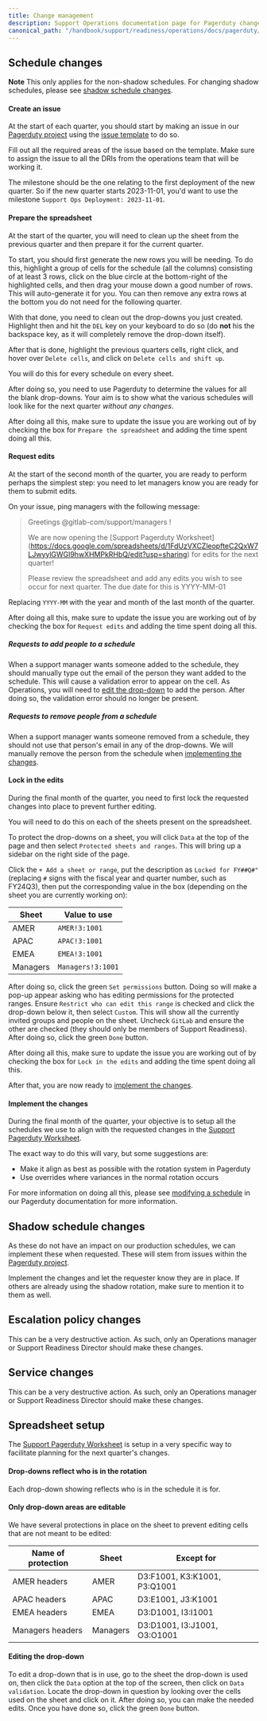 ```yaml
---
title: Change management
description: Support Operations documentation page for Pagerduty change management
canonical_path: "/handbook/support/readiness/operations/docs/pagerduty/change_management"
---
```


## Schedule changes

**Note** This only applies for the non-shadow schedules. For changing shadow
schedules, please see [shadow schedule changes](#shadow-schedule-changes).

#### Create an issue

At the start of each quarter, you should start by making an issue in our
[Pagerduty project](https://gitlab.com/gitlab-com/support/support-ops/other-software/pagerduty)
using the
[issue template](https://gitlab.com/gitlab-com/support/support-ops/other-software/pagerduty/-/issues/new?issuable_template=Quaterly%20schedule%20changes)
to do so.

Fill out all the required areas of the issue based on the template. Make sure
to assign the issue to all the DRIs from the operations team that will be
working it.

The milestone should be the one relating to the first deployment of the new
quarter. So if the new quarter starts 2023-11-01, you'd want to use the
milestone `Support Ops Deployment: 2023-11-01`.

#### Prepare the spreadsheet

At the start of the quarter, you will need to clean up the sheet from the
previous quarter and then prepare it for the current quarter.

To start, you should first generate the new rows you will be needing. To do
this, highlight a group of cells for the schedule (all the columns) consisting
of at least 3 rows, click on the blue circle at the bottom-right of the
highlighted cells, and then drag your mouse down a good number of rows. This
will auto-generate it for you. You can then remove any extra rows at the bottom
you do not need for the following quarter.

With that done, you need to clean out the drop-downs you just created. Highlight
then and hit the `DEL` key on your keyboard to do so (do **not** his the
backspace key, as it will completely remove the drop-down itself).

After that is done, highlight the previous quarters cells, right click, and
hover over `Delete cells`, and click on `Delete cells and shift up`.

You will do this for every schedule on every sheet.

After doing so, you need to use Pagerduty to determine the values for all the
blank drop-downs. Your aim is to show what the various schedules will look like
for the next quarter _without any changes_.

After doing all this, make sure to update the issue you are working out of by
checking the box for `Prepare the spreadsheet` and adding the time spent doing
all this.

#### Request edits

At the start of the second month of the quarter, you are ready to perform
perhaps the simplest step: you need to let managers know you are ready for them
to submit edits.

On your issue, ping managers with the following message:

> Greetings @gitlab-com/support/managers !
>
> We are now opening the
> \[Support Pagerduty Worksheet](https://docs.google.com/spreadsheets/d/1FdUzVXCZleopfteC2QxW7LJwyylGWGl9hwXHMPkRHbQ/edit?usp=sharing)
> for edits for the next quarter!
>
> Please review the spreadsheet and add any edits you wish to see occur for next
> quarter. The due date for this is YYYY-MM-01

Replacing `YYYY-MM` with the year and month of the last month of the quarter.

After doing all this, make sure to update the issue you are working out of by
checking the box for `Request edits` and adding the time spent doing all this.

##### Requests to add people to a schedule

When a support manager wants someone added to the schedule, they should manually
type out the email of the person they want added to the schedule. This will
cause a validation error to appear on the cell. As Operations, you will need to
[edit the drop-down](#editing-the-drop-down) to add the person. After doing so,
the validation error should no longer be present.

##### Requests to remove people from a schedule

When a support manager wants someone removed from a schedule, they should not
use that person's email in any of the drop-downs. We will manually remove the
person from the schedule when
[implementing the changes](#implement-the-changes).

#### Lock in the edits

During the final month of the quarter, you need to first lock the requested
changes into place to prevent further editing.

You will need to do this on each of the sheets present on the spreadsheet.

To protect the drop-downs on a sheet, you will click `Data` at the top of the
page and then select `Protected sheets and ranges`. This will bring up a sidebar
on the right side of the page.

Click the `+ Add a sheet or range`, put the description as `Locked for FY##Q#"`
(replacing `#` signs with the fiscal year and quarter number, such as FY24Q3),
then put the corresponding value in the box (depending on the sheet you are
currently working on):

| Sheet    | Value to use      |
|----------|-------------------|
| AMER     | `AMER!3:1001`     |
| APAC     | `APAC!3:1001`     |
| EMEA     | `EMEA!3:1001`     |
| Managers | `Managers!3:1001` |

After doing so, click the green `Set permissions` button. Doing so will make a
pop-up appear asking who has editing permissions for the protected ranges.
Ensure `Restrict who can edit this range` is checked and click the drop-down
below it, then select `Custom`.  This will show all the currently invited groups
and people on the sheet. Uncheck `GitLab` and ensure the other are checked (they
should only be members of Support Readiness). After doing so, click the green
`Done` button.

After doing all this, make sure to update the issue you are working out of by
checking the box for `Lock in the edits` and adding the time spent doing all
this.

After that, you are now ready to
[implement the changes](#implement-the-changes).

#### Implement the changes

During the final month of the quarter, your objective is to setup all the
schedules we use to align with the requested changes in the
[Support Pagerduty Worksheet](https://docs.google.com/spreadsheets/d/1FdUzVXCZleopfteC2QxW7LJwyylGWGl9hwXHMPkRHbQ/edit?usp=sharing).

The exact way to do this will vary, but some suggestions are:

- Make it align as best as possible with the rotation system in Pagerduty
- Use overrides where variances in the normal rotation occurs

For more information on doing all this, please see
[modifying a schedule](/handbook/support/readiness/operations/docs/pagerduty/schedules/#modifying-a-schedule)
in our Pagerduty documentation for more information.

## Shadow schedule changes

As these do not have an impact on our production schedules, we can implement
these when requested. These will stem from issues within the
[Pagerduty project](https://gitlab.com/gitlab-com/support/support-ops/other-software/pagerduty).

Implement the changes and let the requester know they are in place. If others
are already using the shadow rotation, make sure to mention it to them as well.

## Escalation policy changes

This can be a very destructive action. As such, only an Operations manager or
Support Readiness Director should make these changes.

## Service changes

This can be a very destructive action. As such, only an Operations manager or
Support Readiness Director should make these changes.

## Spreadsheet setup

The
[Support Pagerduty Worksheet](https://docs.google.com/spreadsheets/d/1FdUzVXCZleopfteC2QxW7LJwyylGWGl9hwXHMPkRHbQ/edit?usp=sharing)
is setup in a very specific way to facilitate planning for the next quarter's
changes.

#### Drop-downs reflect who is in the rotation

Each drop-down showing reflects who is in the schedule it is for.

#### Only drop-down areas are editable

We have several protections in place on the sheet to prevent editing cells that
are not meant to be edited:

| Name of protection | Sheet    | Except for                   |
|--------------------|----------|------------------------------|
| AMER headers       | AMER     | D3:F1001, K3:K1001, P3:Q1001 |
| APAC headers       | APAC     | D3:E1001, J3:K1001           |
| EMEA headers       | EMEA     | D3:D1001, I3:I1001           |
| Managers headers   | Managers | D3:D1001, I3:J1001, O3:O1001 |

#### Editing the drop-down

To edit a drop-down that is in use, go to the sheet the drop-down is used on,
then click the `Data` option at the top of the screen, then click on
`Data validation`. Locate the drop-down in question by looking over the cells
used on the sheet and click on it. After doing so, you can make the needed
edits. Once you have done so, click the green `Done` button.
